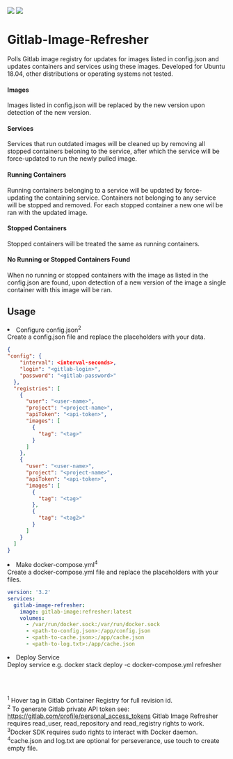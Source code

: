[![](https://images.microbadger.com/badges/version/esv7/gitlab-image-refresher.svg)](https://microbadger.com/images/esv7/gitlab-image-refresher "Get your own version badge on microbadger.com")
[![](https://images.microbadger.com/badges/image/esv7/gitlab-image-refresher.svg)](https://microbadger.com/images/esv7/gitlab-image-refresher "Get your own image badge on microbadger.com")
# Gitlab-Image-Refresher
Polls Gitlab image registry for updates for images listed in config.json and updates containers and services
using these images. Developed for Ubuntu 18.04, other distributions or operating systems not tested.

<h4> Images </h4>
Images listed in config.json will be replaced by the new version upon detection of the new version.

<h4> Services </h4>
Services that run outdated images will be cleaned up by removing all stopped containers beloning to
the service, after which the service will be force-updated to run the newly pulled image.

<h4> Running Containers </h4>
Running containers belonging to a service will be updated by force-updating the containing service.
Containers not belonging to any service will be stopped and removed. For each stopped container a new one wil be ran with the updated image.

<h4> Stopped Containers </h4>
Stopped containers will be treated the same as running containers.

<h4> No Running or Stopped Containers Found </h4>
When no running or stopped containers with the image as listed in the config.json are found, upon detection of a new version of the image
a single container with this image will be ran. 

<h2>Usage</h2>
<li>Configure config.json<sup>2</sup></li>
Create a config.json file and replace the placeholders with your data.

```json
{
"config": {
    "interval": <interval-seconds>,
    "login": "<gitlab-login>",
    "password": "<gitlab-password>"
  },
  "registries": [
    {
      "user": "<user-name>",
      "project": "<project-name>",
      "apiToken": "<api-token>",
      "images": [
        {
          "tag": "<tag>"
        }
      ]
    },
    {
      "user": "<user-name>",
      "project": "<project-name>",
      "apiToken": "<api-token>",
      "images": [
        {
          "tag": "<tag>"
        },
        {
          "tag": "<tag2>"
        }
      ]
    }
  ]
}
```
<li>Make docker-compose.yml<sup>4</sup></li>
Create a docker-compose.yml file and replace the placeholders with your files.

```yml
version: '3.2'
services:
  gitlab-image-refresher:
    image: gitlab-image:refresher:latest
    volumes:
      - /var/run/docker.sock:/var/run/docker.sock
      - <path-to-config.json>:/app/config.json
      - <path-to-cache.json>:/app/cache.json
      - <path-to-log.txt>:/app/cache.json
```

<li>Deploy Service</li>
Deploy service e.g. docker stack deploy -c docker-compose.yml refresher

<br /><br />

<sup>1</sup> Hover tag in Gitlab Container Registry for full revision id.<br />
<sup>2</sup> To generate Gitlab private API token see: https://gitlab.com/profile/personal_access_tokens
Gitlab Image Refresher requires read_user, read_repository and read_registry rights to work.<br />
<sup>3</sup>Docker SDK requires sudo rights to interact with Docker daemon.<br />
<sup>4</sup>cache.json and log.txt are optional for perseverance, use touch to create empty file. 
